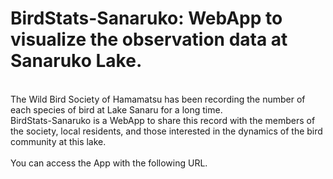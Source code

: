 # BirdStats-Sanaruko: WebApp to visualize the observation data at Sanaruko Lake.
<br>The Wild Bird Society of Hamamatsu has been recording the number of each species of bird at Lake Sanaru for a long time.
<br>BirdStats-Sanaruko is a WebApp to share this record with the members of the society, local residents, and those interested in the dynamics of the bird community at this lake.
<br><br>You can access the App with the following URL.
<br>